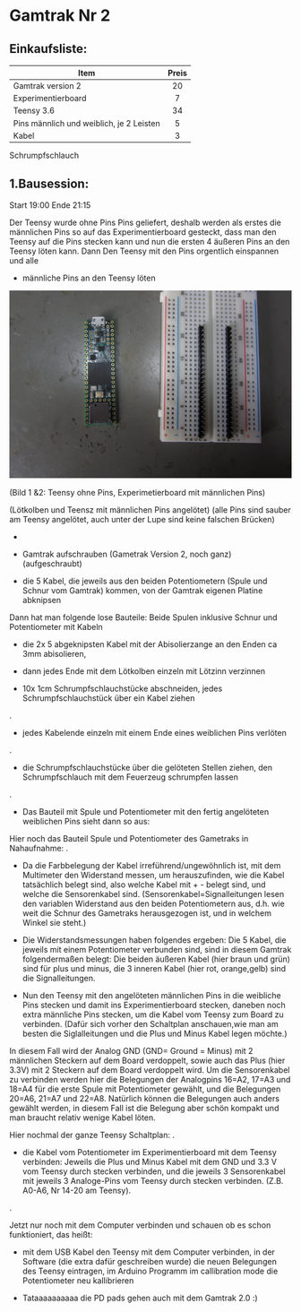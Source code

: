 # Gamtrak Nr 2 


## Einkaufsliste:                                     

Item                                       | Preis
-------------------------------------------|:-------:
Gamtrak version 2                          | 20 
Experimentierboard                         | 7
Teensy 3.6                                 | 34
Pins männlich und weiblich, je 2 Leisten   | 5
Kabel                                      | 3
Schrumpfschlauch


## 1.Bausession:

Start 19:00 Ende 21:15

Der Teensy wurde ohne Pins Pins geliefert, deshalb werden als erstes die männlichen Pins so auf das Experimentierboard gesteckt, dass man den Teensy auf die Pins stecken kann und nun
die ersten 4 äußeren Pins an den Teensy löten kann. 
Dann Den Teensy mit den Pins orgentlich einspannen und alle 
* männliche Pins an den Teensy löten

![images](images/IMG_0004.JPG)



<media-tag src="https://cryptpad.piratenpartei.de/blob/c7/c7d25ea29c3cf6595d9a232651f4b90732012b1c83f26f35" data-crypto-key="cryptpad:Pp2/sClM3Ia/Kt5yXQBf8i3xVdBqKGi/t3AB42B7FaA="></media-tag>
(Bild 1 &2: Teensy ohne Pins, Experimetierboard mit männlichen Pins)


<media-tag src="https://cryptpad.piratenpartei.de/blob/83/83168c292f5d8b1bb5d89b1dd13e090925d821f197b03c24" data-crypto-key="cryptpad:yYoMfwVsPzKcuJsKbJ3zftz+TyAJX4o0YsIP6MTKC/c="></media-tag>
(Lötkolben und Teensz mit männlichen Pins angelötet)
<media-tag src="https://cryptpad.piratenpartei.de/blob/16/16d29558044ce96975dcd3ac547ec834f11905c65af8c19f" data-crypto-key="cryptpad:1qCXjkHZKnnc4OdO/VD1CFxU4FsBCcV5xWqcAta7+lU="></media-tag>
(alle Pins sind sauber am Teensy angelötet, auch unter der Lupe sind keine falschen Brücken)

-

* Gamtrak aufschrauben
<media-tag src="https://cryptpad.piratenpartei.de/blob/69/69301a258b9100495c37631317021146390eac7d6ce598bf" data-crypto-key="cryptpad:O2gTrAUIUay8Y+VcKlON2CmCHoXB9szflpZdYpuupig="></media-tag>
<media-tag src="https://cryptpad.piratenpartei.de/blob/13/134f9b952cb1add10fb6e305bbaf7d94d9163632b6ec03b9" data-crypto-key="cryptpad:XUY92bhEufgoqAc71UWD4hwU2VEYW8qzZJ5EAfsRj7s="></media-tag>
(Gametrak Version 2, noch ganz)
<media-tag src="https://cryptpad.piratenpartei.de/blob/d9/d9fed3a222d890663f51b2fec2feae0c9de2c425417ac812" data-crypto-key="cryptpad:lviG8DfQSEnAlFmwXLeijpRm4WQph3EFEozteX6uuUk="></media-tag>
(aufgeschraubt)


* die 5 Kabel, die jeweils aus den beiden Potentiometern (Spule und Schnur vom Gamtrak) kommen, von der Gamtrak eigenen Platine abknipsen

<media-tag src="https://cryptpad.piratenpartei.de/blob/e1/e19bdb987b9de36c2d84e2519047a25ebe88b3e831e500ae" data-crypto-key="cryptpad:h/7qz8sGoYKnZfmOcUAxMQZ2lUFqUGkAvBs1yj++mLI="></media-tag>
Dann hat man folgende lose Bauteile: Beide Spulen inklusive Schnur und Potentiometer mit Kabeln 
<media-tag src="https://cryptpad.piratenpartei.de/blob/4a/4a415cb5bfa70dc0ad6ed372cd6871e73340da81e6c140c5" data-crypto-key="cryptpad:rBQ1Upl1OX6F8avTUs/V2FIs1tSpr+325GCAeRm942w="></media-tag>


* die 2x 5 abgeknipsten Kabel mit der Abisolierzange an den Enden ca 3mm abisolieren,

<media-tag src="https://cryptpad.piratenpartei.de/blob/c4/c406a513fce88b6baac77018dcef9661f9f3c616a4141d3a" data-crypto-key="cryptpad:DnMwagdPJxNUsXvGY9OAuNGB+FDj3QQHeKymN6f8TV4="></media-tag>

* dann jedes Ende mit dem Lötkolben einzeln mit Lötzinn verzinnen

* 10x 1cm Schrumpfschlauchstücke abschneiden, jedes Schrumpfschlauchstück über ein Kabel ziehen

<media-tag src="https://cryptpad.piratenpartei.de/blob/bd/bd254c926b6dd04c7b536074ebdf37fb3e878da35f0fbc5f" data-crypto-key="cryptpad:vu0JJsveyCUJAtuyomIAXfIBGbX4OztAWWo3d0E/K84="></media-tag>
.
* jedes Kabelende einzeln mit einem Ende eines weiblichen Pins verlöten

<media-tag src="https://cryptpad.piratenpartei.de/blob/f3/f38834736d2e87b7d3d458d9c89cde599fcd37f8c392d324" data-crypto-key="cryptpad:1aEZb6iOEZddhjWPK15bA1voJRPjKWzuSwj14IlpUyc="></media-tag>
.
* die Schrumpfschlauchstücke über die gelöteten Stellen ziehen, den Schrumpfschlauch mit dem Feuerzeug schrumpfen lassen

<media-tag src="https://cryptpad.piratenpartei.de/blob/5f/5ffdd95296ec1460e9319bcdae5e084d92d28bb9d28de087" data-crypto-key="cryptpad:a7HbmQMnDv7XVKg0x29pOnXsywm7MJY9mJq6w6YQ8w4="></media-tag>
<media-tag src="https://cryptpad.piratenpartei.de/blob/c8/c8cd237527d946b36cd0e17b732bf44c181da75668b9ac34" data-crypto-key="cryptpad:LRwfbpkb8Ze8L7/sK/Llvl08vD3sJ0oIdD6K0iLMCUM="></media-tag>
<media-tag src="https://cryptpad.piratenpartei.de/blob/1f/1fc4b06f247ce27d1a993cf55e7587cf7599c3d0612d20fd" data-crypto-key="cryptpad:cnTSNkGtmSAHB9yZD0SmhgFTG/0xEXWCbigrKcl67qM="></media-tag>
.
* Das Bauteil mit Spule und Potentiometer mit den fertig angelöteten weiblichen Pins sieht dann so aus:

<media-tag src="https://cryptpad.piratenpartei.de/blob/fa/faff6ed3fac9b5157ce0a674c265394f914894fa5e62d0d1" data-crypto-key="cryptpad:xxMu34qumiaEFFUOKzL9gq5opEgH+Pxtu47qLBIJD2I="></media-tag>
Hier noch das Bauteil Spule und Potentiometer des Gametraks in Nahaufnahme:
<media-tag src="https://cryptpad.piratenpartei.de/blob/d0/d039ef7106c451144281b70596f25a882340d498a583852d" data-crypto-key="cryptpad:LrsODnpf2pAqFx83zO2YbfuZBGemaO01PTKKntAuGTY="></media-tag>
.
* Da die Farbbelegung der Kabel irreführend/ungewöhnlich ist, mit dem Multimeter den Widerstand messen, um herauszufinden, wie die Kabel tatsächlich belegt sind, also welche Kabel mit + - belegt sind, und welche die Sensorenkabel sind.
(Sensorenkabel=Signalleitungen lesen den variablen Widerstand aus den beiden Potentiometern aus, d.h. wie weit die Schnur des Gametraks herausgezogen ist, und in welchem Winkel sie steht.)

* Die Widerstandsmessungen haben folgendes ergeben: Die 5 Kabel, die jeweils mit einem Potentiometer verbunden sind, sind in diesem Gamtrak folgendermaßen belegt: Die beiden äußeren Kabel (hier braun und grün) sind für plus und minus, die 3 inneren Kabel (hier rot, orange,gelb) sind die Signalleitungen. 

* Nun den Teensy mit den angelöteten männlichen Pins in die weibliche Pins stecken und damit ins Experimentierboard stecken, daneben noch extra männliche Pins stecken, um die Kabel vom Teensy zum Board zu verbinden. (Dafür sich vorher den Schaltplan anschauen,wie man am besten die Siglalleitungen und die Plus und Minus Kabel legen möchte.)

<media-tag src="https://cryptpad.piratenpartei.de/blob/8b/8bb1492229ca70141620fa34e84e6fcf07acf7c58d07242c" data-crypto-key="cryptpad:XhV6itBt0gCnp6EoltPQNl7vg3n6CZJ+cd5T5Q4zAww="></media-tag>
<media-tag src="https://cryptpad.piratenpartei.de/blob/9c/9ca5ed88d1688ecbabffab80944f63266ec4b929a12d094a" data-crypto-key="cryptpad:kEwmnIPaWhBpExDxH7gBd9itY7P8np9kPQr/uhVZcCs="></media-tag>
In diesem Fall wird der Analog GND (GND= Ground = Minus) mit 2 männlichen Steckern auf dem Board verdoppelt, sowie auch das Plus (hier 3.3V) mit 2 Steckern auf dem Board verdoppelt wird.
Um die Sensorenkabel zu verbinden werden hier die Belegungen der Analogpins 16=A2, 17=A3 und 18=A4 für die erste Spule mit Potentiometer gewählt, und die Belegungen 20=A6, 21=A7 und 22=A8. 
Natürlich können die Belegungen auch anders gewählt werden, in diesem Fall ist die Belegung aber schön kompakt und man braucht relativ wenige Kabel löten. 

Hier nochmal der ganze Teensy Schaltplan:
<media-tag src="https://cryptpad.piratenpartei.de/blob/16/1626cb22571112dbe230691b472456d97a28d3feb4265124" data-crypto-key="cryptpad:ETVL+BjTOObsMOz+WeKTSl9P5Ly+mqEWe2Z1VeQZuLs="></media-tag>
.

* die Kabel vom Potentiometer im Experimentierboard mit dem Teensy verbinden: Jeweils die Plus und Minus Kabel mit dem GND und 3.3 V vom Teensy durch stecken verbinden, und die jeweils 3 Sensorenkabel mit jeweils 3 Analoge-Pins vom Teensy durch stecken verbinden. (Z.B. A0-A6, Nr 14-20 am Teensy).

<media-tag src="https://cryptpad.piratenpartei.de/blob/db/dbf9bab095911b572f7dc78240da3d586d66eaafa66270d3" data-crypto-key="cryptpad:CBjF+LNkQ7xx/cgAWbiZMOCOKAMQfFI0Oz9bZ9AWy7k="></media-tag>

<media-tag src="https://cryptpad.piratenpartei.de/blob/a4/a4a9c4650e3db25a1bf290df2cf3148b2ee89b3aca5ae9e5" data-crypto-key="cryptpad:BFhqg0Xpwlm4sf0JQKtXKIDPC5pv+Y3y69J24UZmEuQ="></media-tag>
.

Jetzt nur noch mit dem Computer verbinden und schauen ob es schon funktioniert,
das heißt:
* mit dem USB Kabel den Teensy mit dem Computer verbinden, in der Software (die extra dafür geschreiben wurde) die neuen Belegungen des Teensy eintragen, im Arduino Programm im callibration mode die Potentiometer neu kallibrieren

<media-tag src="https://cryptpad.piratenpartei.de/blob/15/15f6216c9c385b50406d31eea3445ed121c5d077fe054b99" data-crypto-key="cryptpad:U4naD0UtTOjwJtG4mOMAG1CDTdtWvR5Oh9V8dWqDID0="></media-tag>

* Tataaaaaaaaaa die PD pads gehen auch mit dem Gamtrak 2.0 :)
